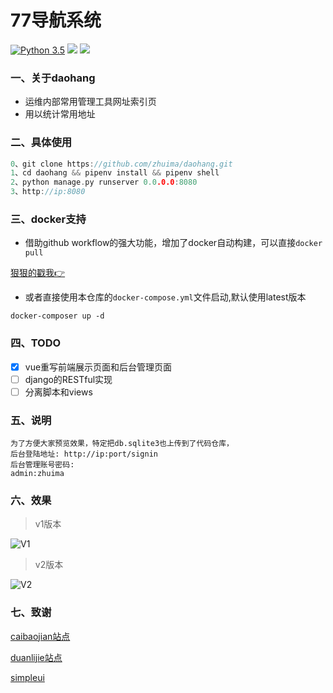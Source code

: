 77导航系统
============

[![Python 3.5](https://img.shields.io/badge/python-3.5-yellow.svg)](https://www.python.org/)
[![](https://img.shields.io/badge/django-2.2.4-green.svg)](https://www.djangoproject.com/)
[![](https://img.shields.io/badge/simpleui-3.9-green.svg)](https://newpanjing.github.io/simpleui/)



###  一、关于daohang

- 运维内部常用管理工具网址索引页
- 用以统计常用地址



### 二、具体使用

```cpp
0、git clone https://github.com/zhuima/daohang.git
1、cd daohang && pipenv install && pipenv shell
2、python manage.py runserver 0.0.0.0:8080
3、http://ip:8080
```

### 三、docker支持

- 借助github workflow的强大功能，增加了docker自动构建，可以直接`docker pull`

[狠狠的戳我👉](https://github.com/zhuima/daohang/pkgs/container/daohang)


- 或者直接使用本仓库的`docker-compose.yml`文件启动,默认使用latest版本

`docker-composer up -d`


### 四、TODO

- [x] vue重写前端展示页面和后台管理页面
- [ ] django的RESTful实现
- [ ] 分离脚本和views

### 五、说明

    为了方便大家预览效果，特定把db.sqlite3也上传到了代码仓库，
    后台登陆地址: http://ip:port/signin
    后台管理账号密码: 
    admin:zhuima


### 六、效果

> v1版本

![](./doc/daohang_v1.png "V1")


> v2版本

![](./doc/daohang_v2.png "V2")


### 七、致谢

[caibaojian站点](http://caibaojian.com/daohang)

[duanlijie站点](http://duanlijie.com/)

[simpleui](https://newpanjing.github.io/simpleui/QUICK.html)

